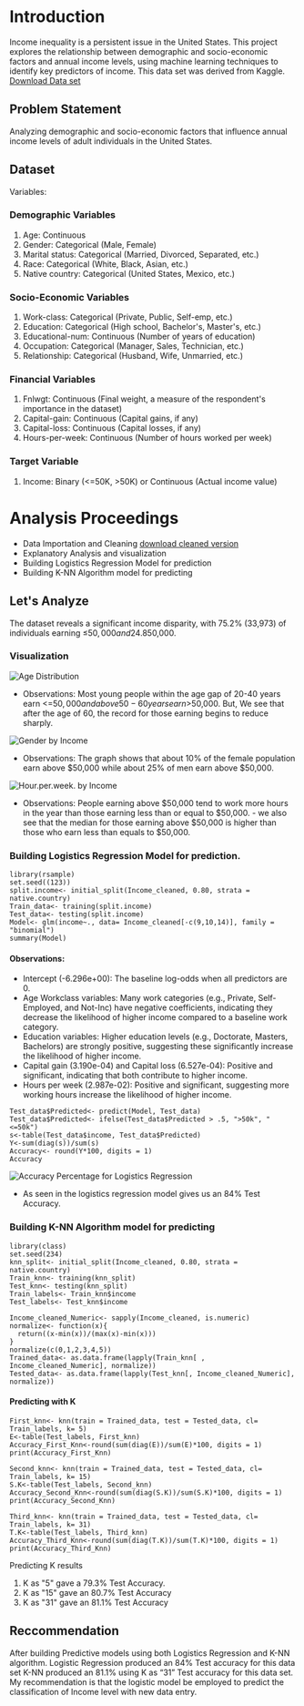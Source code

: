 # Introduction
Income inequality is a persistent issue in the United States. This project explores the relationship between demographic and socio-economic factors and annual income levels, using machine learning techniques to identify key predictors of income.
This data set was derived from Kaggle. [Download Data set](https://1drv.ms/x/c/fc11b36f16d1a624/EQEqwPNaOGNOriwfgrBj8iIBuDHjg47qEJimV7saVugswg?e=a87kxy)

## Problem Statement
Analyzing demographic and socio-economic factors that influence annual income levels of adult individuals in the United States.

## Dataset
Variables:
### Demographic Variables

1. Age: Continuous
2. Gender: Categorical (Male, Female)
3. Marital status: Categorical (Married, Divorced, Separated, etc.)
4. Race: Categorical (White, Black, Asian, etc.)
5. Native country: Categorical (United States, Mexico, etc.)
   
### Socio-Economic Variables
1. Work-class: Categorical (Private, Public, Self-emp, etc.)
2. Education: Categorical (High school, Bachelor's, Master's, etc.)
3. Educational-num: Continuous (Number of years of education)
4. Occupation: Categorical (Manager, Sales, Technician, etc.)
5. Relationship: Categorical (Husband, Wife, Unmarried, etc.)

### Financial Variables
1. Fnlwgt: Continuous (Final weight, a measure of the respondent's importance in the dataset)
2. Capital-gain: Continuous (Capital gains, if any)
3. Capital-loss: Continuous (Capital losses, if any)
4. Hours-per-week: Continuous (Number of hours worked per week)

### Target Variable

1. Income: Binary (<=50K, >50K) or Continuous (Actual income value)

# Analysis Proceedings 
- Data Importation and Cleaning [download cleaned version](https://1drv.ms/x/c/fc11b36f16d1a624/EdaIgLQjcytNkTwEAPboezgB6lEkzzUMd6iw5rwWZRg3TQ?e=8Obw8f)
- Explanatory Analysis and visualization
- Building Logistics Regression Model for prediction
- Building K-NN Algorithm model for predicting

## Let's Analyze
The dataset reveals a significant income disparity, with 75.2% (33,973) of individuals earning ≤$50,000 and 24.8% (11,202) earning >$50,000.
### Visualization
![Age Distribution](images/Distribution%20of%20age.png)
- Observations: Most young people within the age gap of 20-40 years earn <=$50,000 and above 50 - 60 years earn >$50,000. But, We see that after the age of 60, the record for those earning  begins to reduce sharply.

![Gender by Income](https://github.com/daniel-ifenna/Adult_Income/blob/bb3c722774507ddde2730a5907ba60cbb6c81599/images/Gender%20vs%20income.png)
- Observations: The graph shows that about 10% of the female population earn above $50,000 while about 25% of men earn above $50,000.

![Hour.per.week. by Income](https://github.com/daniel-ifenna/Adult_Income/blob/bb3c722774507ddde2730a5907ba60cbb6c81599/images/Box%20plot%20hours%20per%20week%20over%20income.png)
 - Observations: People earning above $50,000 tend to work more hours in the year than those earning less than or equal to $50,000.
                - we also see that the median for those earning above $50,000 is higher than those who earn less than equals to $50,000.

### Building Logistics Regression Model for prediction.
~~~{r}
library(rsample)
set.seed((123))
split.income<- initial_split(Income_cleaned, 0.80, strata = native.country)
Train_data<- training(split.income)
Test_data<- testing(split.income)
Model<- glm(income~., data= Income_cleaned[-c(9,10,14)], family = "binomial")
summary(Model)
~~~
#### Observations:
-  Intercept (-6.296e+00): The baseline log-odds when all predictors are 0.
-  Age 
Workclass variables: Many work categories (e.g., Private, Self-Employed, and Not-Inc) have negative coefficients, indicating they decrease the likelihood of higher income compared to a baseline work category.
-  Education variables: Higher education levels (e.g., Doctorate, Masters, Bachelors) are strongly positive, suggesting these significantly increase the likelihood of higher income.
-  Capital gain (3.190e-04) and Capital loss (6.527e-04): Positive and significant, indicating that both contribute to higher income.
-  Hours per week (2.987e-02): Positive and significant, suggesting more working hours increase the likelihood of higher income.

~~~{r}
Test_data$Predicted<- predict(Model, Test_data)
Test_data$Predicted<- ifelse(Test_data$Predicted > .5, ">50k", "<=50k")
s<-table(Test_data$income, Test_data$Predicted)
Y<-sum(diag(s))/sum(s)
Accuracy<- round(Y*100, digits = 1)
Accuracy
~~~
![Accuracy Percentage for Logistics Regression](https://github.com/daniel-ifenna/Adult_Income/blob/82b13e1e6b4a4d1afc3abf06635342c71529a184/images/Screenshot%202025-01-25%20190124.png)
  - As seen in the logistics regression model gives us an 84% Test Accuracy.


### Building K-NN Algorithm model for predicting
~~~{r}
library(class)
set.seed(234)
knn_split<- initial_split(Income_cleaned, 0.80, strata = native.country)
Train_knn<- training(knn_split)
Test_knn<- testing(knn_split)
Train_labels<- Train_knn$income
Test_labels<- Test_knn$income

Income_cleaned_Numeric<- sapply(Income_cleaned, is.numeric)
normalize<- function(x){
  return((x-min(x))/(max(x)-min(x)))
}
normalize(c(0,1,2,3,4,5))
Trained_data<- as.data.frame(lapply(Train_knn[ , Income_cleaned_Numeric], normalize))
Tested_data<- as.data.frame(lapply(Test_knn[, Income_cleaned_Numeric], normalize))
~~~

#### Predicting with K
~~~
First_knn<- knn(train = Trained_data, test = Tested_data, cl= Train_labels, k= 5)
E<-table(Test_labels, First_knn)
Accuracy_First_Knn<-round(sum(diag(E))/sum(E)*100, digits = 1)
print(Accuracy_First_Knn)

Second_knn<- knn(train = Trained_data, test = Tested_data, cl= Train_labels, k= 15)
S.K<-table(Test_labels, Second_knn)
Accuracy_Second_Knn<-round(sum(diag(S.K))/sum(S.K)*100, digits = 1)
print(Accuracy_Second_Knn)

Third_knn<- knn(train = Trained_data, test = Tested_data, cl= Train_labels, k= 31)
T.K<-table(Test_labels, Third_knn)
Accuracy_Third_Knn<-round(sum(diag(T.K))/sum(T.K)*100, digits = 1)
print(Accuracy_Third_Knn)
~~~

Predicting K results
1. K as "5" gave a 79.3% Test Accuracy. 
2. K as "15" gave an 80.7% Test Accuracy
3. K as "31" gave an 81.1% Test Accuracy

## Reccommendation
After building Predictive models using both Logistics Regression and K-NN algorithm.
Logistic Regression produced an 84% Test accuracy for this data set K-NN produced an 81.1% using K as “31”
Test accuracy for this data set. My recommendation is that the logistic model be employed to predict the
classification of Income level with new data entry.
